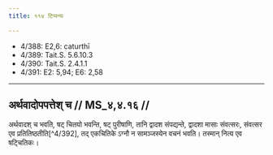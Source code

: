 ```yaml
---
title: ११४ टिप्पन्यः

---
```

- 4/388: E2,6: caturthī
- 4/389: Tait.S. 5.6.10.3
- 4/390: Tait.S. 2.4.1.1
- 4/391: E2: 5,94; E6: 2,58

____________________________________________


## अर्थवादोपपत्तेश् च // MS_४,४.१६ //

अर्थवादश् च भवति, षट् चितयो भवन्ति, षट् पुरीषाणि, तानि द्वादश संपद्यन्ते, द्वादशा मासाः संवत्सरः, संवत्सर एव प्रतितिष्ठतीति[^4/392], तद् एकचितिके ऽग्नौ न सामञ्जस्येन वचनं भवति। तस्मान् नित्य एव षट्चितिकः।
